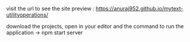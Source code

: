 visit the url to see the site preview : https://anuraj952.github.io/mytext-utilityoperations/

download the projects, open in your editor and the command to run the application
 -> npm start server 

